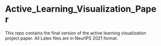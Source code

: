# Active_Learning_Visualization_Paper

This repo contains the final version of the active learning visualization project paper. All Latex files are in NeurIPS 2021 format.
